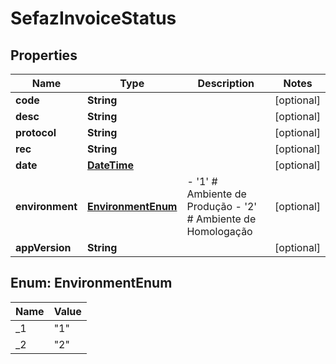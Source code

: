 
# SefazInvoiceStatus

## Properties
Name | Type | Description | Notes
------------ | ------------- | ------------- | -------------
**code** | **String** |  |  [optional]
**desc** | **String** |  |  [optional]
**protocol** | **String** |  |  [optional]
**rec** | **String** |  |  [optional]
**date** | [**DateTime**](DateTime.md) |  |  [optional]
**environment** | [**EnvironmentEnum**](#EnvironmentEnum) | - &#39;1&#39; # Ambiente de Produção - &#39;2&#39; # Ambiente de Homologação  |  [optional]
**appVersion** | **String** |  |  [optional]


<a name="EnvironmentEnum"></a>
## Enum: EnvironmentEnum
Name | Value
---- | -----
_1 | &quot;1&quot;
_2 | &quot;2&quot;



